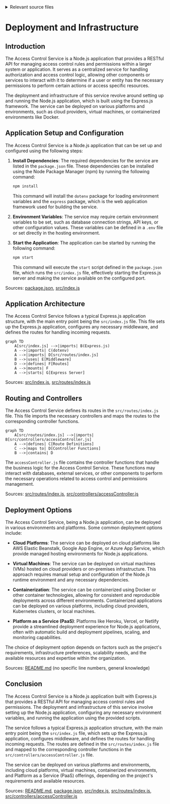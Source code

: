 <details>
<summary>Relevant source files</summary>

The following files were used as context for generating this wiki page:

- [README.md](https://github.com/aanickode/access-control-service/blob/main/README.md)
- [package.json](https://github.com/aanickode/access-control-service/blob/main/package.json)
- [src/index.js](https://github.com/aanickode/access-control-service/blob/main/src/index.js)
- [src/routes/index.js](https://github.com/aanickode/access-control-service/blob/main/src/routes/index.js)
- [src/controllers/accessController.js](https://github.com/aanickode/access-control-service/blob/main/src/controllers/accessController.js)

</details>

# Deployment and Infrastructure

## Introduction

The Access Control Service is a Node.js application that provides a RESTful API for managing access control rules and permissions within a larger system or application. It serves as a centralized service for handling authorization and access control logic, allowing other components or services to interact with it to determine if a user or entity has the necessary permissions to perform certain actions or access specific resources.

The deployment and infrastructure of this service revolve around setting up and running the Node.js application, which is built using the Express.js framework. The service can be deployed on various platforms and environments, such as cloud providers, virtual machines, or containerized environments like Docker.

## Application Setup and Configuration

The Access Control Service is a Node.js application that can be set up and configured using the following steps:

1. **Install Dependencies**: The required dependencies for the service are listed in the `package.json` file. These dependencies can be installed using the Node Package Manager (npm) by running the following command:

   ```bash
   npm install
   ```

   This command will install the `dotenv` package for loading environment variables and the `express` package, which is the web application framework used for building the service.

2. **Environment Variables**: The service may require certain environment variables to be set, such as database connection strings, API keys, or other configuration values. These variables can be defined in a `.env` file or set directly in the hosting environment.

3. **Start the Application**: The application can be started by running the following command:

   ```bash
   npm start
   ```

   This command will execute the `start` script defined in the `package.json` file, which runs the `src/index.js` file, effectively starting the Express.js server and making the service available on the configured port.

Sources: [package.json](https://github.com/aanickode/access-control-service/blob/main/package.json), [src/index.js](https://github.com/aanickode/access-control-service/blob/main/src/index.js)

## Application Architecture

The Access Control Service follows a typical Express.js application structure, with the main entry point being the `src/index.js` file. This file sets up the Express.js application, configures any necessary middleware, and defines the routes for handling incoming requests.

```mermaid
graph TD
    A[src/index.js] -->|imports| B(Express.js)
    A -->|imports| C(dotenv)
    A -->|imports| D[src/routes/index.js]
    B -->|uses| E[Middleware]
    D -->|defines| F[Routes]
    A -->|mounts| F
    A -->|starts| G[Express Server]
```

Sources: [src/index.js](https://github.com/aanickode/access-control-service/blob/main/src/index.js), [src/routes/index.js](https://github.com/aanickode/access-control-service/blob/main/src/routes/index.js)

## Routing and Controllers

The Access Control Service defines its routes in the `src/routes/index.js` file. This file imports the necessary controllers and maps the routes to the corresponding controller functions.

```mermaid
graph TD
    A[src/routes/index.js] -->|imports| B[src/controllers/accessController.js]
    A -->|defines| C[Route Definitions]
    C -->|maps to| D[Controller Functions]
    B -->|contains| D
```

The `accessController.js` file contains the controller functions that handle the business logic for the Access Control Service. These functions may interact with databases, external services, or other components to perform the necessary operations related to access control and permissions management.

Sources: [src/routes/index.js](https://github.com/aanickode/access-control-service/blob/main/src/routes/index.js), [src/controllers/accessController.js](https://github.com/aanickode/access-control-service/blob/main/src/controllers/accessController.js)

## Deployment Options

The Access Control Service, being a Node.js application, can be deployed in various environments and platforms. Some common deployment options include:

- **Cloud Platforms**: The service can be deployed on cloud platforms like AWS Elastic Beanstalk, Google App Engine, or Azure App Service, which provide managed hosting environments for Node.js applications.

- **Virtual Machines**: The service can be deployed on virtual machines (VMs) hosted on cloud providers or on-premises infrastructure. This approach requires manual setup and configuration of the Node.js runtime environment and any necessary dependencies.

- **Containerization**: The service can be containerized using Docker or other container technologies, allowing for consistent and reproducible deployments across different environments. Containerized applications can be deployed on various platforms, including cloud providers, Kubernetes clusters, or local machines.

- **Platform as a Service (PaaS)**: Platforms like Heroku, Vercel, or Netlify provide a streamlined deployment experience for Node.js applications, often with automatic build and deployment pipelines, scaling, and monitoring capabilities.

The choice of deployment option depends on factors such as the project's requirements, infrastructure preferences, scalability needs, and the available resources and expertise within the organization.

Sources: [README.md](https://github.com/aanickode/access-control-service/blob/main/README.md) (no specific line numbers, general knowledge)

## Conclusion

The Access Control Service is a Node.js application built with Express.js that provides a RESTful API for managing access control rules and permissions. The deployment and infrastructure of this service involve setting up the Node.js application, configuring any necessary environment variables, and running the application using the provided scripts.

The service follows a typical Express.js application structure, with the main entry point being the `src/index.js` file, which sets up the Express.js application, configures middleware, and defines the routes for handling incoming requests. The routes are defined in the `src/routes/index.js` file and mapped to the corresponding controller functions in the `src/controllers/accessController.js` file.

The service can be deployed on various platforms and environments, including cloud platforms, virtual machines, containerized environments, and Platform as a Service (PaaS) offerings, depending on the project's requirements and available resources.

Sources: [README.md](https://github.com/aanickode/access-control-service/blob/main/README.md), [package.json](https://github.com/aanickode/access-control-service/blob/main/package.json), [src/index.js](https://github.com/aanickode/access-control-service/blob/main/src/index.js), [src/routes/index.js](https://github.com/aanickode/access-control-service/blob/main/src/routes/index.js), [src/controllers/accessController.js](https://github.com/aanickode/access-control-service/blob/main/src/controllers/accessController.js)